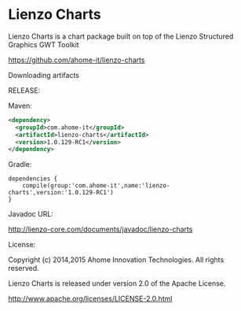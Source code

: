 Lienzo Charts
======

Lienzo Charts is a chart package built on top of the Lienzo Structured Graphics GWT Toolkit

https://github.com/ahome-it/lienzo-charts

Downloading artifacts

RELEASE:

Maven:
```xml
<dependency>
  <groupId>com.ahome-it</groupId>
  <artifactId>lienzo-charts</artifactId>
  <version>1.0.129-RC1</version>
</dependency>
```
Gradle:
```
dependencies {
    compile(group:'com.ahome-it',name:'lienzo-charts',version:'1.0.129-RC1')
}
```
Javadoc URL:

http://lienzo-core.com/documents/javadoc/lienzo-charts

License:

Copyright (c) 2014,2015 Ahome Innovation Technologies. All rights reserved.

Lienzo Charts is released under version 2.0 of the Apache License.

http://www.apache.org/licenses/LICENSE-2.0.html
